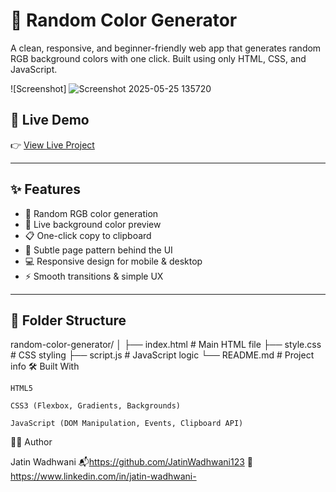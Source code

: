 # 🎨 Random Color Generator

A clean, responsive, and beginner-friendly web app that generates random RGB background colors with one click. Built using only HTML, CSS, and JavaScript.

![Screenshot]
![Screenshot 2025-05-25 135720](https://github.com/user-attachments/assets/5bae39c0-c0d1-4fc4-a551-694488866520)

## 🔗 Live Demo
👉 [View Live Project](https://jatinwadhwani123.github.io/random-color-generator/)

---

## ✨ Features

- 🎯 Random RGB color generation
- 🎨 Live background color preview
- 📋 One-click copy to clipboard
- 🧩 Subtle page pattern behind the UI
- 💻 Responsive design for mobile & desktop
- ⚡ Smooth transitions & simple UX

---

## 📁 Folder Structure

random-color-generator/
│
├── index.html # Main HTML file
├── style.css # CSS styling
├── script.js # JavaScript logic
└── README.md # Project info
🛠 Built With

    HTML5

    CSS3 (Flexbox, Gradients, Backgrounds)

    JavaScript (DOM Manipulation, Events, Clipboard API)

🙋‍♂️ Author

Jatin Wadhwani
📬https://github.com/JatinWadhwani123
🔗 https://www.linkedin.com/in/jatin-wadhwani-

